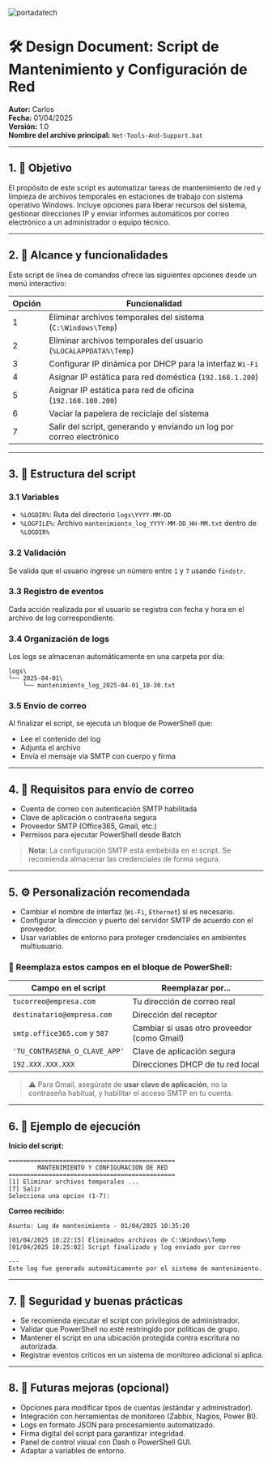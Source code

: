 ![portadatech](https://github.com/user-attachments/assets/31950491-d37c-43a1-986f-71525fc1c0a4)

# 🛠️ Design Document: Script de Mantenimiento y Configuración de Red

**Autor:** Carlos  
**Fecha:** 01/04/2025  
**Versión:** 1.0  
**Nombre del archivo principal:** `Net-Tools-And-Support.bat`

---

## 1. 📌 Objetivo

El propósito de este script es automatizar tareas de mantenimiento de red y limpieza de archivos temporales en estaciones de trabajo con sistema operativo Windows. Incluye opciones para liberar recursos del sistema, gestionar direcciones IP y enviar informes automáticos por correo electrónico a un administrador o equipo técnico.

---

## 2. 🧱 Alcance y funcionalidades

Este script de línea de comandos ofrece las siguientes opciones desde un menú interactivo:

| Opción | Funcionalidad |
|--------|----------------|
| 1 | Eliminar archivos temporales del sistema (`C:\Windows\Temp`) |
| 2 | Eliminar archivos temporales del usuario (`%LOCALAPPDATA%\Temp`) |
| 3 | Configurar IP dinámica por DHCP para la interfaz `Wi-Fi` |
| 4 | Asignar IP estática para red doméstica (`192.168.1.200`) |
| 5 | Asignar IP estática para red de oficina (`192.168.100.200`) |
| 6 | Vaciar la papelera de reciclaje del sistema |
| 7 | Salir del script, generando y enviando un log por correo electrónico |

---

## 3. 🧰 Estructura del script

### 3.1 Variables
- `%LOGDIR%`: Ruta del directorio `logs\YYYY-MM-DD`
- `%LOGFILE%`: Archivo `mantenimiento_log_YYYY-MM-DD_HH-MM.txt` dentro de `%LOGDIR%`

### 3.2 Validación
Se valida que el usuario ingrese un número entre `1` y `7` usando `findstr`.

### 3.3 Registro de eventos
Cada acción realizada por el usuario se registra con fecha y hora en el archivo de log correspondiente.

### 3.4 Organización de logs
Los logs se almacenan automáticamente en una carpeta por día:
```
logs\
└── 2025-04-01\
    └── mantenimiento_log_2025-04-01_10-30.txt
```

### 3.5 Envío de correo
Al finalizar el script, se ejecuta un bloque de PowerShell que:
- Lee el contenido del log
- Adjunta el archivo
- Envía el mensaje vía SMTP con cuerpo y firma

---

## 4. 📩 Requisitos para envío de correo

- Cuenta de correo con autenticación SMTP habilitada
- Clave de aplicación o contraseña segura
- Proveedor SMTP (Office365, Gmail, etc.)
- Permisos para ejecutar PowerShell desde Batch

> **Nota:** La configuración SMTP está embebida en el script. Se recomienda almacenar las credenciales de forma segura.

---

## 5. ⚙️ Personalización recomendada

- Cambiar el nombre de interfaz (`Wi-Fi`, `Ethernet`) si es necesario.
- Configurar la dirección y puerto del servidor SMTP de acuerdo con el proveedor.
- Usar variables de entorno para proteger credenciales en ambientes multiusuario.

### 📌 Reemplaza estos campos en el bloque de PowerShell:
| Campo en el script                   | Reemplazar por...                            |
|--------------------------------------|----------------------------------------------|
| `tucorreo@empresa.com`               | Tu dirección de correo real                  |
| `destinatario@empresa.com`           | Dirección del receptor                       |
| `smtp.office365.com` y `587`         | Cambiar si usas otro proveedor (como Gmail)  |
| `'TU_CONTRASENA_O_CLAVE_APP'`        | Clave de aplicación segura                   |
| `192.XXX.XXX.XXX`                    | Direcciones DHCP de tu red local             |

> ⚠️ Para Gmail, asegúrate de **usar clave de aplicación**, no la contraseña habitual, y habilitar el acceso SMTP en tu cuenta.

---

## 6. 🧪 Ejemplo de ejecución

**Inicio del script:**
```
==============================================
        MANTENIMIENTO Y CONFIGURACION DE RED
==============================================
[1] Eliminar archivos temporales ...
[7] Salir
Selecciona una opcion (1-7):
```

**Correo recibido:**
```
Asunto: Log de mantenimiento - 01/04/2025 10:35:20

[01/04/2025 10:22:15] Eliminados archivos de C:\Windows\Temp
[01/04/2025 10:25:02] Script finalizado y log enviado por correo

---
Este log fue generado automáticamente por el sistema de mantenimiento.
```

---

## 7. 🔧 Seguridad y buenas prácticas

- Se recomienda ejecutar el script con privilegios de administrador.
- Validar que PowerShell no esté restringido por políticas de grupo.
- Mantener el script en una ubicación protegida contra escritura no autorizada.
- Registrar eventos críticos en un sistema de monitoreo adicional si aplica.

---

## 8. 🧭 Futuras mejoras (opcional)

- Opciones para modificar tipos de cuentas (estándar y administrador).
- Integración con herramientas de monitoreo (Zabbix, Nagios, Power BI).
- Logs en formato JSON para procesamiento automatizado.
- Firma digital del script para garantizar integridad.
- Panel de control visual con Dash o PowerShell GUI.
- Adaptar a variables de entorno.
